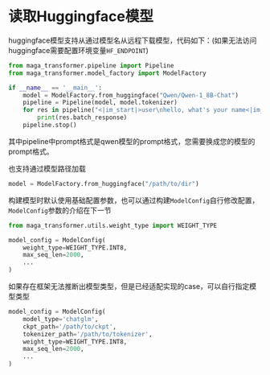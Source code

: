 # 读取Huggingface模型

huggingface模型支持从通过模型名从远程下载模型，代码如下：(如果无法访问huggingface需要配置环境变量`HF_ENDPOINT`)
``` python
from maga_transformer.pipeline import Pipeline
from maga_transformer.model_factory import ModelFactory

if __name__ == '__main__':
    model = ModelFactory.from_huggingface("Qwen/Qwen-1_8B-Chat")
    pipeline = Pipeline(model, model.tokenizer)
    for res in pipeline("<|im_start|>user\nhello, what's your name<|im_end|>\n<|im_start|>assistant\n", max_new_tokens = 100):
        print(res.batch_response)
    pipeline.stop()
```
其中pipeline中prompt格式是qwen模型的prompt格式，您需要换成您的模型的prompt格式。

也支持通过模型路径加载
``` python
model = ModelFactory.from_huggingface("/path/to/dir")
```
构建模型时默认使用基础配置参数，也可以通过构建`ModelConfig`自行修改配置，`ModelConfig`参数的介绍在下一节
``` python
from maga_transformer.utils.weight_type import WEIGHT_TYPE

model_config = ModelConfig(
    weight_type=WEIGHT_TYPE.INT8,
    max_seq_len=2000,
    ...
)
```

如果存在框架无法推断出模型类型，但是已经适配实现的case，可以自行指定模型类型
``` python
model_config = ModelConfig(
    model_type='chatglm',
    ckpt_path='/path/to/ckpt',
    tokenizer_path='/path/to/tokenizer',
    weight_type=WEIGHT_TYPE.INT8,
    max_seq_len=2000,
    ...
)
```